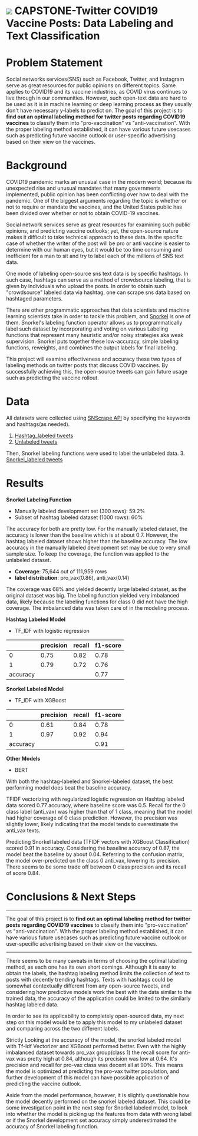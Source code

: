 # ![](https://ga-dash.s3.amazonaws.com/production/assets/logo-9f88ae6c9c3871690e33280fcf557f33.png) CAPSTONE-Twitter COVID19 Vaccine Posts: Data Labeling and Text Classification

# Problem Statement
Social networks services(SNS) such as Facebook, Twitter, and Instagram serve as great resources for public opinions on different topics. Same applies to COVID19 and its vaccine industries, as COVID virus continues to live through in our communities. However, such open-text data are hard to be used as it is in machine learning or deep learning process as they usually don't have necessary y-labels to predict on. The goal of this project is to **find out an optimal labeling method for twitter posts regarding COVID19 vaccines** to classify them into "pro-vaccination" vs "anti-vaccination". With the proper labeling method established, it can have various future usecases such as  predicting future vaccine outlook or user-specific advertising based on their view on the vaccines.  

# Background
COVID19 pandemic marks an unusual case in the modern world; because its unexpected rise and unusual mandates that many governments implemented, public opinion has been conflicting over how to deal with the pandemic. One of the biggest arguments regarding the topic is whether or not to require or mandate the vaccines, and the United States public has been divided over whether or not to obtain COVID-19 vaccines. 

Social network services serve as great resources for examining such public opinions, and predicting vaccine outlooks; yet, the open-source nature makes it difficult to take technical approach to these data. In the specific case of whether the writer of the post will be pro or anti vaccine is easier to determine with our human eyes, but it would be too time consuming and inefficient for a man to sit and try to label each of the millions of SNS text data. 

One mode of labeling open-source sns text data is by specific hashtags. In such case, hashtags can serve as a method of crowdsource labeling, that is given by individuals who upload the posts. In order to obtain such "crowdsource" labeled data via hashtag, one can scrape sns data based on hashtaged parameters. 

There are other programmatic approaches that data scientists and machine learning scientists take in order to tackle this problem, and [Snorkel](https://www.snorkel.org/) is one of them. Snorkel's labeling function operator allows us to programmatically label such dataset by incorporating and voting on various Labeling functions that represent many heuristic and/or noisy strategies aka weak supervision. Snorkel puts together these low-accuracy, simple labeling functions, reweights, and combines the output labels for final labeling.

This project will examine effectiveness and accuracy these two types of labeling methods on twitter posts that discuss COVID vaccines. By successfully achieving this, the open-source tweets can gain future usage such as predicting the vaccine rollout. 

# Data
All datasets were collected using [SNScrape API](https://github.com/JustAnotherArchivist/snscrape) by specifying the keywords and hashtags(as needed).

   1. [Hashtag_labeled tweets](data/tweets_hash_label.csv)
   2. [Unlabeled tweets](data/tweets_unlabeled.csv)

Then, Snorkel labeling functions were used to label the unlabeled data.
   3. [Snorkel_labeled tweets](data/snorklabeled_tweets_train.csv)


# Results

**Snorkel Labeling Function**
- Manually labeled development set (300 rows): 59.2%
- Subset of hashtag labeled dataset (1000 rows): 60%

The accuracy for both are pretty low. For the manually labeled dataset, the accuracy is lower than the baseline which is at about 0.7. However, the hashtag labeled dataset shows higher than the baseline accuracy. The low accuracy in the manually labeled development set may be due to very small sample size. To keep the coverage, the function was applied to the unlabeled dataset. 

- **Coverage**: 75,644 out of 111,959 rows
- **label distribution**: pro_vax(0.86), anti_vax(0.14)

The coverage was 68% and yielded decently large labeled dataset, as the original dataset was big. The labeling function yielded very imbalanced data, likely because the labeling functions for class 0 did not have the high coverage. The imbalanced data was taken care of in the modeling process. 

**Hashtag Labeled Model**
- TF_IDF with logistic regression

|          | precision | recall | f1-score |
|----------|-----------|--------|----------|
| 0        | 0.75      | 0.82   | 0.78     |
| 1        | 0.79      | 0.72   | 0.76     |
| accuracy |           |        | 0.77     |


**Snorkel Labeled Model**
- TF_IDF with XGBoost

|          | precision | recall | f1-score |
|----------|-----------|--------|----------|
| 0        | 0.61      | 0.84   | 0.78     |
| 1        | 0.97      | 0.92   | 0.94     |
| accuracy |           |        | 0.91     |

**Other Models**
- BERT

With both the hashtag-labeled and Snorkel-labeled dataset, the best performing model does beat the baseline accuracy.

TFIDF vectorizing with regularized logistic regression on Hashtag labeled data scored 0.77 accuracy, where baseline score was 0.5. Recall for the 0 class label (anti_vax) was higher than that of 1 class, meaning that the model had higher coverage of 0 class prediction. However, the precision was slightly lower, likely indicating that the model tends to overestimate the anti_vax texts.

Predicting Snorkel labeled data (TFIDF vectors with XGBoost Classification) scored 0.91 in accuracy. Considering the baseline accuracy of 0.87, the model beat the baseline by about 0.04. Referring to the confusion matrix, the model over-predicted on the class 0 anti_vax, lowering its precision. There seems to be some trade off between 0 class precision and its recall of score 0.84.

# Conclusions & Next Steps
----
The goal of this project is to **find out an optimal labeling method for twitter posts regarding COVID19 vaccines** to classify them into "pro-vaccination" vs "anti-vaccination". With the proper labeling method established, it can have various future usecases such as  predicting future vaccine outlook or user-specific advertising based on their view on the vaccines.  

----
There seems to be many caveats in terms of choosing the optimal labeling method, as each one has its own short comings. Although it is easy to obtain the labels, the hashtag labeling method limits the collection of text to posts with decently trending hashtags. Texts with hashtags could be somewhat contextually different from any open-source tweets, and considering how predictive models work the best with the data similar to the trained data, the accuracy of the application could be limited to the similarly hashtag labeled data. 

In order to see its applicability to completely open-sourced data, my next step on this model would be to apply this model to my unlabeled dataset and comparing across the two different labels. 

Strictly Looking at the accuracy of the model, the snorkel labeled model with Tf-Idf Vectorizer and XGBoost performed better. Even with the highly imbalanced dataset towards pro_vax group(class 1) the recall score for anti-vax was pretty high at 0.84, although its precision was low at 0.64. It's precision and recall for pro-vax class was decent all at 90%. This means the model is optimized at predicting the pro-vax twitter population, and further development of this model can have possible application of predicting the vaccine outlook. 

Aside from the model performance, however, it is slightly questionable how the model decently performed on the snorkel labeled dataset. This could be some investigation point in the next step for Snorkel labeled model, to look into whether the model is picking up the features from data with wrong label or if the Snorkel development set accuracy simply underestimated the accuracy of Snorkel labeling function.
